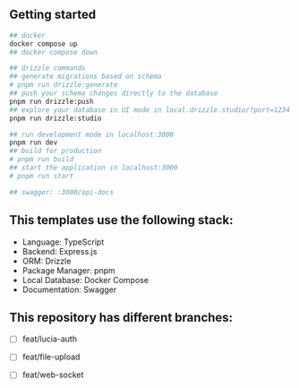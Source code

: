 ## Getting started
```bash
## docker
docker compose up
## docker compose down

## drizzle commands
## generate migrations based on schema
# pnpm run drizzle:generate
## push your schema changes directly to the database
pnpm run drizzle:push
## explore your database in UI mode in local.drizzle.studio/?port=1234
pnpm run drizzle:studio

## run development mode in localhost:3000
pnpm run dev
## build for production
# pnpm run build
## start the application in localhost:3000
# pnpm run start

## swagger: :3000/api-docs
```

## This templates use the following stack:
  - Language: TypeScript
  - Backend: Express.js
  - ORM: Drizzle
  - Package Manager: pnpm
  - Local Database: Docker Compose
  - Documentation: Swagger

## This repository has different branches:
  - [ ] feat/lucia-auth
  - [ ] feat/file-upload
  - [ ] feat/web-socket

